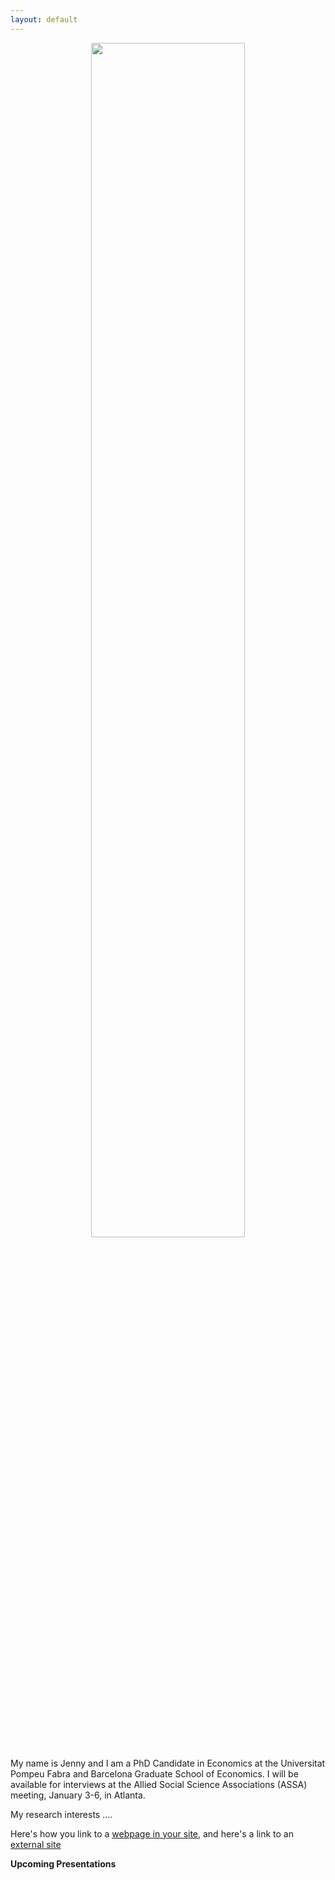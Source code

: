 ```yaml
---
layout: default
---
```


<p align="center">
  <img width="70%" height="70%" src="https://www.dropbox.com/s/74al6bywhp6a4pv/Unknown.jpg?dl=0">
</p>

My name is Jenny and I am a PhD Candidate in Economics at the Universitat Pompeu Fabra and Barcelona Graduate School of Economics. I will be available for interviews at the Allied Social Science Associations (ASSA) meeting, January 3-6, in Atlanta.

My research interests ….

Here's how you link to a [webpage in your site](/teaching/), and
here's a link to an [external site](https://www.google.com)

**Upcoming Presentations**
